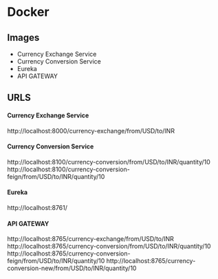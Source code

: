 # Docker

## Images
- Currency Exchange Service
- Currency Conversion Service
- Eureka
- API GATEWAY

## URLS

#### Currency Exchange Service
http://localhost:8000/currency-exchange/from/USD/to/INR

#### Currency Conversion Service
http://localhost:8100/currency-conversion/from/USD/to/INR/quantity/10
http://localhost:8100/currency-conversion-feign/from/USD/to/INR/quantity/10

#### Eureka
http://localhost:8761/

#### API GATEWAY
http://localhost:8765/currency-exchange/from/USD/to/INR
http://localhost:8765/currency-conversion/from/USD/to/INR/quantity/10
http://localhost:8765/currency-conversion-feign/from/USD/to/INR/quantity/10
http://localhost:8765/currency-conversion-new/from/USD/to/INR/quantity/10
